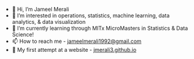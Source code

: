 - 👋 Hi, I’m Jameel Merali
- 👀 I’m interested in operations, statistics, machine learning, data analytics, & data visualization 
- 🌱 I’m currently learning through MITx MicroMasters in Statistics & Data Science! 
- 📫 How to reach me - jameelmerali1992@gmail.com
- 🤠 My first attempt at a website - [jmerali3.github.io](https://jmerali3.github.io/)
